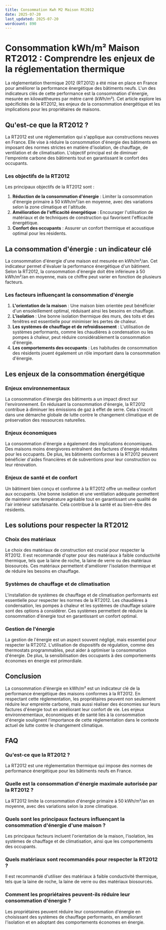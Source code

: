```yaml
---
title: Consommation Kwh M2 Maison Rt2012
date: 2025-07-20
last_updated: 2025-07-20
wordcount: 890
---
```


# Consommation kWh/m² Maison RT2012 : Comprendre les enjeux de la réglementation thermique

La réglementation thermique 2012 (RT2012) a été mise en place en France pour améliorer la performance énergétique des bâtiments neufs. L'un des indicateurs clés de cette performance est la consommation d'énergie, mesurée en kilowattheures par mètre carré (kWh/m²). Cet article explore les spécificités de la RT2012, les enjeux de la consommation énergétique et les implications pour les propriétaires de maisons.

## Qu'est-ce que la RT2012 ?

La RT2012 est une réglementation qui s'applique aux constructions neuves en France. Elle vise à réduire la consommation d'énergie des bâtiments en imposant des normes strictes en matière d'isolation, de chauffage, de ventilation et de climatisation. L'objectif principal est de diminuer l'empreinte carbone des bâtiments tout en garantissant le confort des occupants.

### Les objectifs de la RT2012

Les principaux objectifs de la RT2012 sont :

1. **Réduction de la consommation d'énergie** : Limiter la consommation d'énergie primaire à 50 kWh/m²/an en moyenne, avec des variations selon la zone climatique et l'altitude.
2. **Amélioration de l'efficacité énergétique** : Encourager l'utilisation de matériaux et de techniques de construction qui favorisent l'efficacité énergétique.
3. **Confort des occupants** : Assurer un confort thermique et acoustique optimal pour les résidents.

## La consommation d'énergie : un indicateur clé

La consommation d'énergie d'une maison est mesurée en kWh/m²/an. Cet indicateur permet d'évaluer la performance énergétique d'un bâtiment. Selon la RT2012, la consommation d'énergie doit être inférieure à 50 kWh/m²/an en moyenne, mais ce chiffre peut varier en fonction de plusieurs facteurs.

### Les facteurs influençant la consommation d'énergie

1. **L'orientation de la maison** : Une maison bien orientée peut bénéficier d'un ensoleillement optimal, réduisant ainsi les besoins en chauffage.
2. **L'isolation** : Une bonne isolation thermique des murs, des toits et des fenêtres est essentielle pour minimiser les pertes de chaleur.
3. **Les systèmes de chauffage et de refroidissement** : L'utilisation de systèmes performants, comme les chaudières à condensation ou les pompes à chaleur, peut réduire considérablement la consommation d'énergie.
4. **Les comportements des occupants** : Les habitudes de consommation des résidents jouent également un rôle important dans la consommation d'énergie.

## Les enjeux de la consommation énergétique

### Enjeux environnementaux

La consommation d'énergie des bâtiments a un impact direct sur l'environnement. En réduisant la consommation d'énergie, la RT2012 contribue à diminuer les émissions de gaz à effet de serre. Cela s'inscrit dans une démarche globale de lutte contre le changement climatique et de préservation des ressources naturelles.

### Enjeux économiques

La consommation d'énergie a également des implications économiques. Des maisons moins énergivores entraînent des factures d'énergie réduites pour les occupants. De plus, les bâtiments conformes à la RT2012 peuvent bénéficier d'aides financières et de subventions pour leur construction ou leur rénovation.

### Enjeux de santé et de confort

Un bâtiment bien conçu et conforme à la RT2012 offre un meilleur confort aux occupants. Une bonne isolation et une ventilation adéquate permettent de maintenir une température agréable tout en garantissant une qualité de l'air intérieur satisfaisante. Cela contribue à la santé et au bien-être des résidents.

## Les solutions pour respecter la RT2012

### Choix des matériaux

Le choix des matériaux de construction est crucial pour respecter la RT2012. Il est recommandé d'opter pour des matériaux à faible conductivité thermique, tels que la laine de roche, la laine de verre ou des matériaux biosourcés. Ces matériaux permettent d'améliorer l'isolation thermique et de réduire les besoins en chauffage.

### Systèmes de chauffage et de climatisation

L'installation de systèmes de chauffage et de climatisation performants est essentielle pour respecter les normes de la RT2012. Les chaudières à condensation, les pompes à chaleur et les systèmes de chauffage solaire sont des options à considérer. Ces systèmes permettent de réduire la consommation d'énergie tout en garantissant un confort optimal.

### Gestion de l'énergie

La gestion de l'énergie est un aspect souvent négligé, mais essentiel pour respecter la RT2012. L'utilisation de dispositifs de régulation, comme des thermostats programmables, peut aider à optimiser la consommation d'énergie. De plus, la sensibilisation des occupants à des comportements économes en énergie est primordiale.

## Conclusion

La consommation d'énergie en kWh/m² est un indicateur clé de la performance énergétique des maisons conformes à la RT2012. En respectant cette réglementation, les propriétaires peuvent non seulement réduire leur empreinte carbone, mais aussi réaliser des économies sur leurs factures d'énergie tout en améliorant leur confort de vie. Les enjeux environnementaux, économiques et de santé liés à la consommation d'énergie soulignent l'importance de cette réglementation dans le contexte actuel de lutte contre le changement climatique.

## FAQ

### Qu'est-ce que la RT2012 ?

La RT2012 est une réglementation thermique qui impose des normes de performance énergétique pour les bâtiments neufs en France.

### Quelle est la consommation d'énergie maximale autorisée par la RT2012 ?

La RT2012 limite la consommation d'énergie primaire à 50 kWh/m²/an en moyenne, avec des variations selon la zone climatique.

### Quels sont les principaux facteurs influençant la consommation d'énergie d'une maison ?

Les principaux facteurs incluent l'orientation de la maison, l'isolation, les systèmes de chauffage et de climatisation, ainsi que les comportements des occupants.

### Quels matériaux sont recommandés pour respecter la RT2012 ?

Il est recommandé d'utiliser des matériaux à faible conductivité thermique, tels que la laine de roche, la laine de verre ou des matériaux biosourcés.

### Comment les propriétaires peuvent-ils réduire leur consommation d'énergie ?

Les propriétaires peuvent réduire leur consommation d'énergie en choisissant des systèmes de chauffage performants, en améliorant l'isolation et en adoptant des comportements économes en énergie.